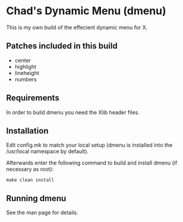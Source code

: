# Chad's Dynamic Menu (dmenu)

This is my own build of the effecient dynamic menu for X.

## Patches included in this build

- center
- highlight
- lineheight
- numbers

## Requirements

In order to build dmenu you need the Xlib header files.

## Installation

Edit config.mk to match your local setup (dmenu is installed into
the /usr/local namespace by default).

Afterwards enter the following command to build and install dmenu
(if necessary as root):

    make clean install

## Running dmenu

See the man page for details.

